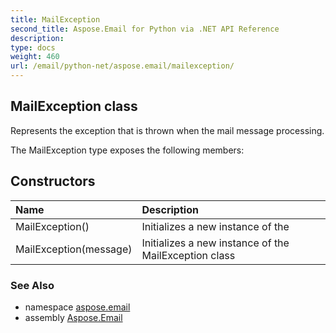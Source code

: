 ```yaml
---
title: MailException
second_title: Aspose.Email for Python via .NET API Reference
description: 
type: docs
weight: 460
url: /email/python-net/aspose.email/mailexception/
---
```


## MailException class

Represents the exception that is thrown when the mail message processing.

The MailException type exposes the following members:
## Constructors
| Name | Description |
| :- | :- |
|MailException()|Initializes a new instance of the|
|MailException(message)|Initializes a new instance of the MailException class|

### See Also

* namespace [aspose.email](/email/python-net/aspose.email/)
* assembly [Aspose.Email](/slides/python-net/)

